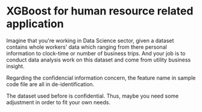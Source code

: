 # XGBoost for human resource related application  
Imagine that you're working in Data Science sector, given a dataset contains whole workers' data which ranging from there personal information to clock-time or number of business trips. And your job is to conduct data analysis work on this dataset and come from utility business insight.  

Regarding the confidencial information concern, the feature name in sample code file are all in de-identification.  

The dataset used before is confidential. Thus, maybe you need some adjustment in order to fit your own needs.
